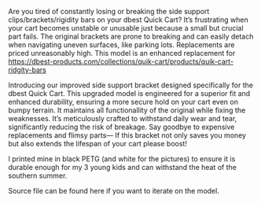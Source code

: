Are you tired of constantly losing or breaking the side support clips/brackets/rigidity bars on your dbest Quick Cart? It’s frustrating when your cart becomes unstable or unusable just because a small but crucial part fails. The original brackets are prone to breaking and can easily detach when navigating uneven surfaces, like parking lots. Replacements are priced unreasonably high. This model is an enhanced replacement for https://dbest-products.com/collections/quik-cart/products/quik-cart-ridgity-bars

 

Introducing our improved side support bracket designed specifically for the dbest Quick Cart. This upgraded model is engineered for a superior fit and enhanced durability, ensuring a more secure hold on your cart even on bumpy terrain. It maintains all functionallity of the original while fixing the weaknesses. It’s meticulously crafted to withstand daily wear and tear, significantly reducing the risk of breakage. Say goodbye to expensive replacements and flimsy parts— If this bracket not only saves you money but also extends the lifespan of your cart please boost!

 

I printed mine in black PETG (and white for the pictures) to ensure it is durable enough for my 3 young kids and can withstand the heat of the southern summer.

Source file can be found here if you want to iterate on the model.
